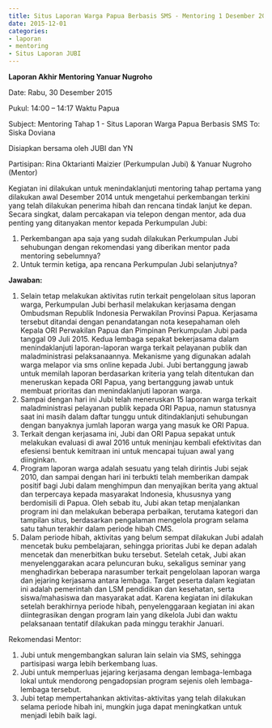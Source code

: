 ```yaml
---
title: Situs Laporan Warga Papua Berbasis SMS - Mentoring 1 Desember 2015
date: 2015-12-01
categories:
- laporan
- mentoring
- Situs Laporan JUBI
---
```


**Laporan Akhir Mentoring Yanuar Nugroho**

Date: Rabu, 30 Desember 2015 

Pukul: 14:00 – 14:17 Waktu Papua 


Subject: Mentoring Tahap 1 - Situs Laporan Warga Papua Berbasis SMS 
To: Siska Doviana

Disiapkan bersama oleh JUBI dan YN

Partisipan: Rina Oktarianti Maizier (Perkumpulan Jubi) & Yanuar Nugroho (Mentor)

Kegiatan ini dilakukan untuk menindaklanjuti mentoring tahap pertama yang dilakukan awal Desember 2014 untuk mengetahui perkembangan terkini yang telah dilakukan penerima hibah dan rencana tindak lanjut ke depan.
Secara singkat, dalam percakapan via telepon dengan mentor, ada dua penting yang ditanyakan mentor kepada Perkumpulan Jubi:
1. Perkembangan apa saja yang sudah dilakukan Perkumpulan Jubi sehubungan dengan rekomendasi yang diberikan mentor pada mentoring sebelumnya?
2. Untuk termin ketiga, apa rencana Perkumpulan Jubi selanjutnya?

**Jawaban:**

1. Selain tetap melakukan aktivitas rutin terkait pengelolaan situs laporan warga, Perkumpulan Jubi berhasil melakukan kerjasama dengan Ombudsman Republik Indonesia Perwakilan Provinsi Papua. Kerjasama tersebut ditandai dengan penandatangan nota kesepahaman oleh Kepala ORI Perwakilan Papua dan Pimpinan Perkumpulan Jubi pada tanggal 09 Juli 2015. Kedua lembaga sepakat bekerjasama dalam menindaklanjuti laporan-laporan warga terkait pelayanan publik dan maladministrasi pelaksanaannya. Mekanisme yang digunakan adalah warga melapor via sms online kepada Jubi. Jubi bertanggung jawab untuk memilah laporan berdasarkan kriteria yang telah ditentukan dan meneruskan kepada ORI Papua, yang bertanggung jawab untuk membuat prioritas dan menindaklanjuti laporan warga.
 1. Sampai dengan hari ini Jubi telah meneruskan 15 laporan warga terkait maladministrasi pelayanan publik kepada ORI Papua, namun statusnya saat ini masih dalam daftar tunggu untuk ditindaklanjuti sehubungan dengan banyaknya jumlah laporan warga yang masuk ke ORI Papua.
 2. Terkait dengan kerjasama ini, Jubi dan ORI Papua sepakat untuk melakukan evaluasi di awal 2016 untuk meninjau kembali efektivitas dan efesiensi bentuk kemitraan ini untuk mencapai tujuan awal yang diinginkan.
2. Program laporan warga adalah sesuatu yang telah dirintis Jubi sejak 2010, dan sampai dengan hari ini terbukti telah memberikan dampak positif bagi Jubi dalam menghimpun dan menyajikan berita yang aktual dan terpercaya kepada masyarakat Indonesia, khususnya yang berdomisili di Papua. Oleh sebab itu, Jubi akan tetap menjalankan program ini dan melakukan beberapa perbaikan, terutama kategori dan tampilan situs, berdasarkan pengalaman mengelola program selama satu tahun terakhir dalam periode hibah CMS.
3. Dalam periode hibah, aktivitas yang belum sempat dilakukan Jubi adalah mencetak buku pembelajaran, sehingga prioritas Jubi ke depan adalah mencetak dan menerbitkan buku tersebut. Setelah cetak, Jubi akan menyelenggarakan acara peluncuran buku, sekaligus seminar yang menghadirkan beberapa narasumber terkait pengelolaan laporan warga dan jejaring kerjasama antara lembaga. Target peserta dalam kegiatan ini adalah pemerintah dan LSM pendidikan dan kesehatan, serta siswa/mahasiswa dan masyarakat adat. Karena kegiatan ini dilakukan setelah berakhirnya periode hibah, penyelenggaraan kegiatan ini akan diintegrasikan dengan program lain yang dikelola Jubi dan waktu pelaksanaan tentatif dilakukan pada minggu terakhir Januari.

Rekomendasi Mentor:

1. Jubi untuk mengembangkan saluran lain selain via SMS, sehingga partisipasi warga lebih berkembang luas.
2. Jubi untuk memperluas jejaring kerjasama dengan lembaga-lembaga lokal untuk mendorong pengadopsian program sejenis oleh lembaga-lembaga tersebut.
3. Jubi tetap mempertahankan aktivitas-aktivitas yang telah dilakukan selama periode hibah ini, mungkin juga dapat meningkatkan untuk menjadi lebih baik lagi.
